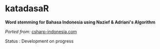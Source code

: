 # katadasaR
**Word stemming for Bahasa Indonesia using Nazief &amp; Adriani's Algorithm**

_Ported from:_ [csharp-indonesia.com](www.csharp-indonesia.com/2014/07/algoritma-stemming-pencarian-kata-dasar.html)

Status : Development on progress
